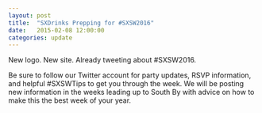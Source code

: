 ```yaml
---
layout: post
title:  "SXDrinks Prepping for #SXSW2016"
date:   2015-02-08 12:00:00
categories: update
---
```


New logo. New site. Already tweeting about #SXSW2016.

Be sure to follow our Twitter account for party updates, RSVP information, and helpful #SXSWTips to get you through the week. We will be posting new information in the weeks leading up to South By with advice on how to make this the best week of your year.
